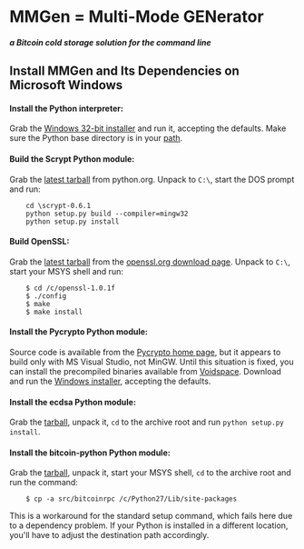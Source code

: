 MMGen = Multi-Mode GENerator
============================
##### a Bitcoin cold storage solution for the command line

Install MMGen and Its Dependencies on Microsoft Windows
-------------------------------------------------------

#### Install the Python interpreter:

Grab the [Windows 32-bit
installer](https://www.python.org/ftp/python/2.7.6/python-2.7.6.msi)
and run it, accepting the defaults.  Make sure the Python base directory is in
your [path](MMGenEditPathMSWin.md).

#### Build the Scrypt Python module:

Grab the [latest tarball](https://pypi.python.org/pypi/scrypt/)
from python.org.  Unpack to `C:\`, start the DOS prompt and run:

		cd \scrypt-0.6.1
		python setup.py build --compiler=mingw32
		python setup.py install

#### Build OpenSSL:

Grab the [latest tarball](http://www.openssl.org/source/openssl-1.0.1f.tar.gz)
from the [openssl.org download page](http://www.openssl.org/source/).  Unpack
to `C:\`, start your MSYS shell and run:

		$ cd /c/openssl-1.0.1f
		$ ./config
		$ make
		$ make install

#### Install the Pycrypto Python module:

Source code is available from the
[Pycrypto home page](https://www.dlitz.net/software/pycrypto/),
but it appears to build only with MS Visual Studio, not MinGW.
Until this situation is fixed, you can install the precompiled binaries
available from
[Voidspace](http://www.voidspace.org.uk/python/modules.shtml#pycrypto).
Download and run the
[Windows installer](http://www.voidspace.org.uk/downloads/pycrypto26/pycrypto-2.6.win32-py2.7.exe),
accepting the defaults.

#### Install the ecdsa Python module:

Grab the [tarball](https://pypi.python.org/pypi/ecdsa), unpack it, `cd` to the
archive root and run `python setup.py install`.

#### Install the bitcoin-python Python module:

Grab the [tarball](https://pypi.python.org/pypi/bitcoin-python/0.3),
unpack it, start your MSYS shell, `cd` to the archive root and run the command:

		$ cp -a src/bitcoinrpc /c/Python27/Lib/site-packages

This is a workaround for the standard setup command, which fails here
due to a dependency problem.  If your Python is installed in a different
location, you'll have to adjust the destination path accordingly.

